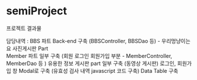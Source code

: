 # semiProject
프로젝트 결과물

담당내역 :  BBS 파트 Back-end 구축 (BBSController, BBSDao 등)  - 우리멍냥이는요 사진게시판 Part<br>
            Member 파트 일부 구축 (회원 로그인 회원가입 부분 - MemberController, MemberDao 등 ) 
            유용한 정보 게시판 part 일부 구축 (동영상 게시판) 
            로그인, 회원가입 창 Modal로 구축 (유효성 검사 내역 javascript 코드 구축)
            Data Table 구축 
